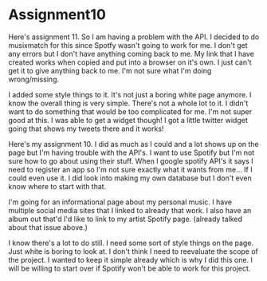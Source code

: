 # Assignment10
Here's assignment 11. So I am having a problem with the API. I decided to do
musixmatch for this since Spotfy wasn't going to work for me. I don't get any errors
but I don't have anything coming back to me. My link that I have created works when copied
and put into a browser on it's own. I just can't get it to give anything back to me.
I'm not sure what I'm doing wrong/missing.

I added some style things to it. It's not just a boring white page anymore. I know
the overall thing is very simple. There's not a whole lot to it. I didn't want to
do something that would be too complicated for me. I'm not super good at this.
I was able to get a widget though! I got a little twitter widget going that shows my
tweets there and it works!





Here's my assignment 10. I did as much as I could and a lot shows up on the page
but I'm having trouble with the API's. I want to use Spotify but I'm not sure how to go about
using their stuff. When I google spotify API's it says I need to register an app
so I'm not sure exactly what it wants from me... If I could even use it. I did look into
making my own database but I don't even know where to start with that.

I'm going for an informational page about my personal music. I have multiple social media sites
that I linked to already that work. I also have an album out that'd I'd like to link to
my artist Spotify page. (already talked about that issue above.)

I know there's a lot to do still. I need some sort of style things on the page.
Just white is boring to look at. I don't think I need to reevaluate the scope of the project.
I wanted to keep it simple already which is why I did this one. I will be willing to start over
if Spotify won't be able to work for this project.

